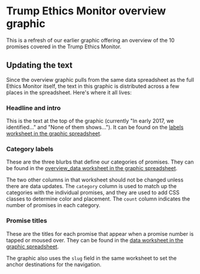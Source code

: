 # Trump Ethics Monitor overview graphic

This is a refresh of our earlier graphic offering an overview of the 10 promises covered in the Trump Ethics Monitor.

## Updating the text

Since the overview graphic pulls from the same data spreadsheet as the
full Ethics Monitor itself, the text in this graphic is distributed
across a few places in the spreadsheet. Here's where it all lives:

### Headline and intro

This is the text at the top of the graphic (currently "In early 2017, we
identified..." and "None of them shows..."). It can be found on the
[labels worksheet in the graphic spreadsheet](https://docs.google.com/spreadsheets/d/14ZCt6EgcQCIoN8BaHqVvajgCyOyNl5cqvob3hHZqyho/edit#gid=0).

### Category labels

These are the three blurbs that define our categories of promises. They
can be found in the [overview_data worksheet in the graphic
spreadsheet](https://docs.google.com/spreadsheets/d/14ZCt6EgcQCIoN8BaHqVvajgCyOyNl5cqvob3hHZqyho/edit#gid=1682965493).

The two other columns in that worksheet should not be changed unless
there are data updates. The `category` column is used to match up the
categories with the individual promises, and they are used to add CSS
classes to determine color and placement. The `count` column indicates
the number of promises in each category.

### Promise titles

These are the titles for each promise that appear when a promise number
is tapped or moused over. They can be found in the [data worksheet in the graphic spreadsheet](https://docs.google.com/spreadsheets/d/14ZCt6EgcQCIoN8BaHqVvajgCyOyNl5cqvob3hHZqyho/edit#gid=1401251923).

The graphic also uses the `slug` field in the same worksheet to set the
anchor destinations for the navigation.
